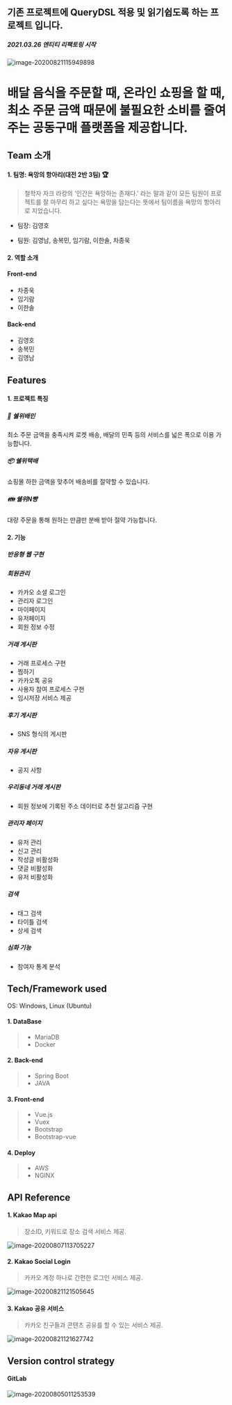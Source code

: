 ## 기존 프로젝트에 QueryDSL 적용 및 읽기쉽도록 하는 프로젝트 입니다.  

##### 2021.03.26 엔티티 리팩토링 시작 





![image-20200821115949898](README.assets/image-20200821115949898.png)


# 배달 음식을 주문할 때, 온라인 쇼핑을 할 때, 최소 주문 금액 때문에 불필요한 소비를 줄여주는 공동구매 플랫폼을 제공합니다.

## Team 소개

#### 1. 팀명: 욕망의 항아리(대전 2반 3팀) :trophy:

> 철학자 자크 라캉의 '인간은 욕망하는 존재다.' 라는 말과 같이 모든 팀원이 프로젝트를 잘 마무리 하고 싶다는 욕망을 담는다는 뜻에서 팀이름을 욕망의 항아리로 지었습니다.

- 팀장: 김영호

- 팀원: 김영남, 송복민, 임기람, 이한솔, 차종욱



#### 2. 역할 소개

#### Front-end

- 차종욱
- 임기람
- 이한솔

#### Back-end

- 김영호
- 송복민
- 김영남



## Features

#### 1. 프로젝트 특징

##### :horse_racing: 쉘위배민

최소 주문 금액을 충족시켜 로켓 배송, 배달의 민족 등의 서비스를 넓은 폭으로 이용 가능합니다.

##### :package: 쉘위택배

쇼핑몰 하한 금액을 맞추어 배송비를 절약할 수 있습니다.

##### :family: 쉘위N빵

대량 주문을 통해 원하는 만큼만 분배 받아 절약 가능합니다.



#### 2. 기능

##### 반응형 웹 구현

##### 회원관리

- 카카오 소셜 로그인
- 관리자 로그인
- 마이페이지
- 유저페이지
- 회원 정보 수정

##### 거래 게시판

- 거래 프로세스 구현
- 찜하기
- 카카오톡 공유
- 사용자 참여 프로세스 구현
- 임시저장 서비스 제공

##### 후기 게시판

- SNS 형식의 게시판

##### 자유 게시판

- 공지 사항

##### 우리동네 거래 게시판

- 회원 정보에 기록된 주소 데이터로 추천 알고리즘 구현

##### 관리자 페이지

- 유저 관리
- 신고 관리
- 작성글 비활성화
- 댓글 비활성화
- 유저 비활성화

##### 검색

- 태그 검색
- 타이틀 검색
- 상세 검색

##### 심화 기능

- 참여자 통계 분석





## Tech/Framework used

OS: Windows, Linux (Ubuntu)

#### 1. DataBase

> - MariaDB
> - Docker

#### 2. Back-end

> - Spring Boot
>- JAVA

#### 3. Front-end

> - Vue.js
> - Vuex
> - Bootstrap
> - Bootstrap-vue

#### 4. Deploy

> - AWS
> - NGINX



## API Reference

#### 1. Kakao Map api

> 장소ID, 키워드로 장소 검색 서비스 제공.

![image-20200807113705227](README.assets/image-20200807113705227.png)

#### 2. Kakao Social Login

> 카카오 계정 하나로 간편한 로그인 서비스 제공.

![image-20200821121505645](README.assets/image-20200821121505645.png)

#### 3. Kakao 공유 서비스

> 카카오 친구들과 콘텐츠 공유를 할 수 있는 서비스 제공.

![image-20200821121627742](README.assets/image-20200821121627742.png)



## Version control strategy

#### GitLab

![image-20200805011253539](README.assets/image-20200805011253539.png)


